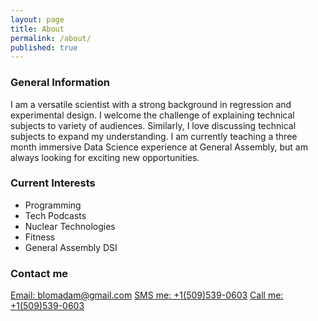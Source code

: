 ```yaml
---
layout: page
title: About
permalink: /about/
published: true
---
```


### General Information
I am a versatile scientist with a strong background in regression and experimental design.  I welcome the challenge of explaining technical subjects to variety of audiences.  Similarly, I love discussing technical subjects to expand my understanding.  I am currently teaching a three month immersive Data Science experience at General Assembly, but am always looking for exciting new opportunities.

### Current Interests

 - Programming
 - Tech Podcasts
 - Nuclear Technologies
 - Fitness
 - General Assembly DSI

### Contact me

[Email: blomadam@gmail.com](mailto:blomadam@gmail.com?subject=&body=)
[SMS me: +1(509)539-0603](sms:+3531123456789?body=This+text+will+pre-populate+the+SMS+body)
[Call me: +1(509)539-0603](tel:+15095390603)
